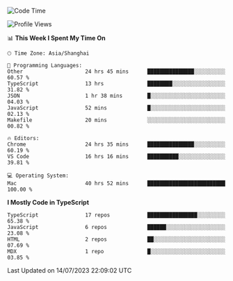 <!--START_SECTION:waka-->
![Code Time](http://img.shields.io/badge/Code%20Time-4%2C802%20hrs%2033%20mins-blue)

![Profile Views](http://img.shields.io/badge/Profile%20Views-0-blue)

📊 **This Week I Spent My Time On** 

```text
🕑︎ Time Zone: Asia/Shanghai

💬 Programming Languages: 
Other                    24 hrs 45 mins      ███████████████░░░░░░░░░░   60.57 % 
TypeScript               13 hrs              ████████░░░░░░░░░░░░░░░░░   31.82 % 
JSON                     1 hr 38 mins        █░░░░░░░░░░░░░░░░░░░░░░░░   04.03 % 
JavaScript               52 mins             █░░░░░░░░░░░░░░░░░░░░░░░░   02.13 % 
Makefile                 20 mins             ░░░░░░░░░░░░░░░░░░░░░░░░░   00.82 % 

🔥 Editors: 
Chrome                   24 hrs 35 mins      ███████████████░░░░░░░░░░   60.19 % 
VS Code                  16 hrs 16 mins      ██████████░░░░░░░░░░░░░░░   39.81 % 

💻 Operating System: 
Mac                      40 hrs 52 mins      █████████████████████████   100.00 % 
```

**I Mostly Code in TypeScript** 

```text
TypeScript               17 repos            ████████████████░░░░░░░░░   65.38 % 
JavaScript               6 repos             ██████░░░░░░░░░░░░░░░░░░░   23.08 % 
HTML                     2 repos             ██░░░░░░░░░░░░░░░░░░░░░░░   07.69 % 
MDX                      1 repo              █░░░░░░░░░░░░░░░░░░░░░░░░   03.85 % 
```




 Last Updated on 14/07/2023 22:09:02 UTC
<!--END_SECTION:waka-->
